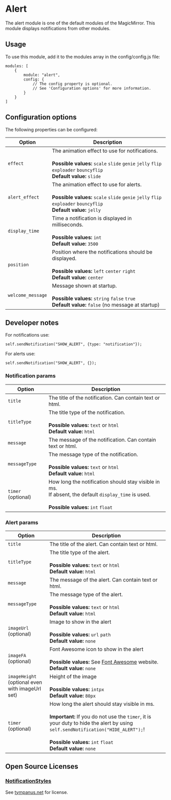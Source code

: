 # Alert

The alert module is one of the default modules of the MagicMirror. This module
displays notifications from other modules.

## Usage

To use this module, add it to the modules array in the config/config.js file:

```
modules: [
	{
		module: "alert",
		config: {
			// The config property is optional.
			// See 'Configuration options' for more information.
		}
	}
]
```

## Configuration options

The following properties can be configured:

| Option            | Description                                                                                                                                                                  |
| ----------------- | ---------------------------------------------------------------------------------------------------------------------------------------------------------------------------- |
| `effect`          | The animation effect to use for notifications. <br><br> **Possible values:** `scale` `slide` `genie` `jelly` `flip` `exploader` `bouncyflip` <br> **Default value:** `slide` |
| `alert_effect`    | The animation effect to use for alerts. <br><br> **Possible values:** `scale` `slide` `genie` `jelly` `flip` `exploader` `bouncyflip` <br> **Default value:** `jelly`        |
| `display_time`    | Time a notification is displayed in milliseconds. <br><br> **Possible values:** `int` <br> **Default value:** `3500`                                                         |
| `position`        | Position where the notifications should be displayed. <br><br> **Possible values:** `left` `center` `right` <br> **Default value:** `center`                                 |
| `welcome_message` | Message shown at startup. <br><br> **Possible values:** `string` `false` `true` <br> **Default value:** `false` (no message at startup)                                             |

## Developer notes

For notifications use:

```
self.sendNotification("SHOW_ALERT", {type: "notification"});
```

For alerts use:

```
self.sendNotification("SHOW_ALERT", {});
```

### Notification params

| Option             | Description                                                                                                                                          |
| ------------------ | ---------------------------------------------------------------------------------------------------------------------------------------------------- |
| `title`            | The title of the notification. Can contain text or html.                                                                                             |
| `titleType`        | The title type of the notification. <br><br> **Possible values:** `text` or `html` <br> **Default value:** `html`                                    |
| `message`          | The message of the notification. Can contain text or html.                                                                                           |
| `messageType`      | The message type of the notification. <br><br> **Possible values:** `text` or `html` <br> **Default value:** `html`                                  |
| `timer` (optional) | How long the notification should stay visible in ms. <br> If absent, the default `display_time` is used. <br><br> **Possible values:** `int` `float` |

### Alert params

| Option                                          | Description                                                                                                                                                                                                                                                       |
| ----------------------------------------------- | ----------------------------------------------------------------------------------------------------------------------------------------------------------------------------------------------------------------------------------------------------------------- |
| `title`                                         | The title of the alert. Can contain text or html.                                                                                                                                                                                                                 |
| `titleType`                                     | The title type of the alert. <br><br> **Possible values:** `text` or `html` <br> **Default value:** `html`                                                                                                                                                        |
| `message`                                       | The message of the alert. Can contain text or html.                                                                                                                                                                                                               |
| `messageType`                                   | The message type of the alert. <br><br> **Possible values:** `text` or `html` <br> **Default value:** `html`                                                                                                                                                      |
| `imageUrl` (optional)                           | Image to show in the alert <br><br> **Possible values:** `url` `path` <br> **Default value:** `none`                                                                                                                                                              |
| `imageFA` (optional)                            | Font Awesome icon to show in the alert <br><br> **Possible values:** See [Font Awesome](https://fontawesome.com/v5.15/icons?m=free) website. <br> **Default value:** `none`                                                                                       |
| `imageHeight` (optional even with imageUrl set) | Height of the image <br><br> **Possible values:** `intpx` <br> **Default value:** `80px`                                                                                                                                                                          |
| `timer` (optional)                              | How long the alert should stay visible in ms. <br><br> **Important:** If you do not use the `timer`, it is your duty to hide the alert by using `self.sendNotification("HIDE_ALERT");`! <br><br>**Possible values:** `int` `float` <br> **Default value:** `none` |

## Open Source Licenses

### [NotificationStyles](https://github.com/codrops/NotificationStyles)

See [tympanus.net](https://tympanus.net/codrops/licensing/) for license.
